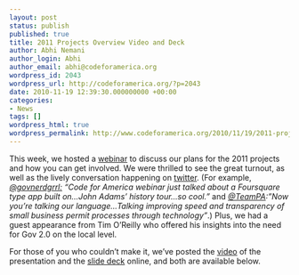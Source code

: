 ```yaml
---
layout: post
status: publish
published: true
title: 2011 Projects Overview Video and Deck
author: Abhi Nemani
author_login: Abhi
author_email: abhi@codeforamerica.org
wordpress_id: 2043
wordpress_url: http://codeforamerica.org/?p=2043
date: 2010-11-19 12:39:30.000000000 +00:00
categories:
- News
tags: []
wordpress_html: true
wordpress_permalink: http://www.codeforamerica.org/2010/11/19/2011-projects-overview-video-and-deck/
---
```


<p>This week, we hosted a <a href="http://codeforamerica.org/2011-webinar/">webinar</a> to discuss our plans for the 2011 projects and how you can get involved. We were thrilled to see the great turnout, as well as the lively conversation happening on <a href="http://search.twitter.com/search?q=%23cfa2011">twitter</a>. (For example, <em><a href="http://twitter.com/Govnerdgrrl/statuses/4646273328091136">@govnerdgrrl:</a> “Code for America webinar just talked about a Foursquare type app built on…John Adams’ history tour…so cool.”</em> and <em><a href="http://twitter.com/TeamPA">@TeamPA</a>:”Now you’re talking our language…Talking improving speed and transparency of small business permit processes through technology”</em>.) Plus, we had a guest appearance from Tim O’Reilly who offered his insights into the need for Gov 2.0 on the local level.</p>
<p>For those of you who couldn’t make it, we’ve posted the <a href="http://www.youtube.com/watch?v=fkvcH-cD92M&amp;feature=player_embedded">video</a> of the presentation and the <a href="http://www.slideshare.net/codeforamerica/cfa-web-deck-5803846">slide deck</a> online, and both are available below.</p>
<p align="center"><object height="450" width="600"><param name="movie" value="http://www.youtube.com/v/fkvcH-cD92M?fs=1&amp;hl=en_US&amp;rel=0"></param><param name="allowFullScreen" value="true"></param><param name="allowscriptaccess" value="always"></param><embed allowfullscreen="true" allowscriptaccess="always" height="450" src="http://www.youtube.com/v/fkvcH-cD92M?fs=1&amp;hl=en_US&amp;rel=0" type="application/x-shockwave-flash" width="600"></embed></object></p>
<p align="center" id="__ss_5803846"><object height="500" id="__sse5803846" width="600"><param name="movie" value="http://static.slidesharecdn.com/swf/ssplayer2.swf?doc=cfawebdeck-101116174039-phpapp02&amp;rel=0&amp;stripped_title=cfa-web-deck-5803846&amp;userName=codeforamerica"></param><param name="allowFullScreen" value="true"></param><param name="allowScriptAccess" value="always"></param><embed allowfullscreen="true" allowscriptaccess="always" height="500" name="__sse5803846" src="http://static.slidesharecdn.com/swf/ssplayer2.swf?doc=cfawebdeck-101116174039-phpapp02&amp;rel=0&amp;stripped_title=cfa-web-deck-5803846&amp;userName=codeforamerica" type="application/x-shockwave-flash" width="600"></embed></object></p>
